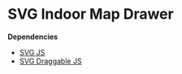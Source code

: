 # SVG Indoor Map Drawer

**Dependencies**
* [SVG JS](http://svgjs.com/)
* [SVG Draggable JS](https://github.com/svgdotjs/svg.draggable.js) 